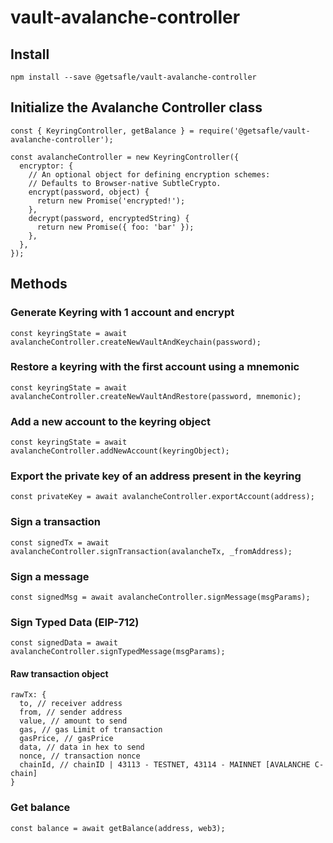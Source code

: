 # vault-avalanche-controller

## Install

`npm install --save @getsafle/vault-avalanche-controller`

## Initialize the Avalanche Controller class

```
const { KeyringController, getBalance } = require('@getsafle/vault-avalanche-controller');

const avalancheController = new KeyringController({
  encryptor: {
    // An optional object for defining encryption schemes:
    // Defaults to Browser-native SubtleCrypto.
    encrypt(password, object) {
      return new Promise('encrypted!');
    },
    decrypt(password, encryptedString) {
      return new Promise({ foo: 'bar' });
    },
  },
});
```

## Methods

### Generate Keyring with 1 account and encrypt

```
const keyringState = await avalancheController.createNewVaultAndKeychain(password);
```

### Restore a keyring with the first account using a mnemonic

```
const keyringState = await avalancheController.createNewVaultAndRestore(password, mnemonic);
```

### Add a new account to the keyring object

```
const keyringState = await avalancheController.addNewAccount(keyringObject);
```

### Export the private key of an address present in the keyring

```
const privateKey = await avalancheController.exportAccount(address);
```

### Sign a transaction

```
const signedTx = await avalancheController.signTransaction(avalancheTx, _fromAddress);
```

### Sign a message

```
const signedMsg = await avalancheController.signMessage(msgParams);
```

### Sign Typed Data (EIP-712)

```
const signedData = await avalancheController.signTypedMessage(msgParams);
```

#### Raw transaction object

```
rawTx: {
  to, // receiver address
  from, // sender address
  value, // amount to send
  gas, // gas Limit of transaction
  gasPrice, // gasPrice
  data, // data in hex to send
  nonce, // transaction nonce
  chainId, // chainID | 43113 - TESTNET, 43114 - MAINNET [AVALANCHE C-chain]
}
```

### Get balance

```
const balance = await getBalance(address, web3);
```
